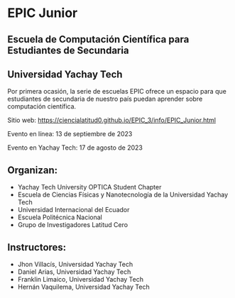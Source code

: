 # EPIC Junior
## Escuela de Computación Científica para Estudiantes de Secundaria

## Universidad Yachay Tech

Por primera ocasión, la serie de escuelas EPIC ofrece un espacio para que estudiantes de secundaria de nuestro país puedan aprender sobre computación científica.

Sitio web: https://ciencialatitud0.github.io/EPIC_3/info/EPIC_Junior.html

Evento en línea: 13 de septiembre de 2023

Evento en Yachay Tech: 17 de agosto de 2023

## Organizan:
- Yachay Tech University OPTICA Student Chapter
- Escuela de Ciencias Físicas y Nanotecnología de la Universidad Yachay Tech
- Universidad Internacional del Ecuador
- Escuela Politécnica Nacional
- Grupo de Investigadores Latitud Cero

## Instructores:
- Jhon Villacís, Universidad Yachay Tech
- Daniel Arias, Universidad Yachay Tech
- Franklin Limaico, Universidad Yachay Tech
- Hernán Vaquilema, Universidad Yachay Tech
